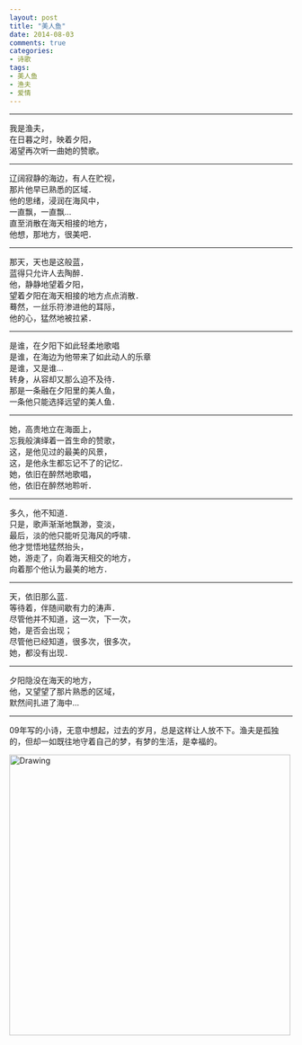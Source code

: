 ```yaml
---
layout: post
title: "美人鱼"
date: 2014-08-03
comments: true
categories: 
- 诗歌
tags:
- 美人鱼
- 渔夫
- 爱情
---
```

---
我是渔夫，            
在日暮之时，映着夕阳，   
渴望再次听一曲她的赞歌。

---
辽阔寂静的海边，有人在贮视，   
那片他早已熟悉的区域．   
他的思绪，浸润在海风中，   
一直飘，一直飘...   
直至消散在海天相接的地方，   
他想，那地方，很美吧．

---
那天，天也是这般蓝，  
蓝得只允许人去陶醉．  
他，静静地望着夕阳，  
望着夕阳在海天相接的地方点点消散．  
蓦然，一丝乐符渗进他的耳际，  
他的心，猛然地被拉紧．   

---

是谁，在夕阳下如此轻柔地歌唱   
是谁，在海边为他带来了如此动人的乐章   
是谁，又是谁...  
转身，从容却又那么迫不及待．   
那是一条融在夕阳里的美人鱼，   
一条他只能选择远望的美人鱼．   

---
她，高贵地立在海面上，   
忘我般演绎着一首生命的赞歌，  
这，是他见过的最美的风景，   
这，是他永生都忘记不了的记忆．   
她，依旧在醉然地歌唱，    
他，依旧在醉然地聆听．   

---

多久，他不知道．   
只是，歌声渐渐地飘渺，变淡，   
最后，淡的他只能听见海风的呼啸．   
他才觉悟地猛然抬头，   
她，游走了，向着海天相交的地方，   
向着那个他认为最美的地方．  

---

天，依旧那么蓝．   
等待着，伴随间歇有力的涛声．   
尽管他并不知道，这一次，下一次，  
她，是否会出现；   
尽管他已经知道，很多次，很多次，   
她，都没有出现．

---

夕阳隐没在海天的地方，  
他，又望望了那片熟悉的区域，   
默然间扎进了海中...

---

09年写的小诗，无意中想起，过去的岁月，总是这样让人放不下。渔夫是孤独的，但却一如既往地守着自己的梦，有梦的生活，是幸福的。
      
<img src="https://i.imgur.com/a3u3nI4.jpg" alt="Drawing" style="width: 500px;" class="alignleft"/>   